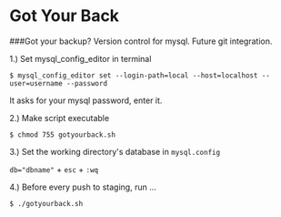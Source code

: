 Got Your Back
=========

###Got your backup? Version control for mysql. Future git integration.

1.) Set mysql_config_editor in terminal

`$ mysql_config_editor set --login-path=local --host=localhost --user=username --password`

It asks for your mysql password, enter it.


2.) Make script executable

`$ chmod 755 gotyourback.sh`


3.) Set the working directory's database in `mysql.config`

`db="dbname"` + `esc` + `:wq`


4.) Before every push to staging, run ...

`$ ./gotyourback.sh`
